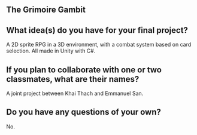 ## The Grimoire Gambit

## What idea(s) do you have for your final project?

A 2D sprite RPG in a 3D environment, with a combat system based on card selection. All made in Unity with C#.

## If you plan to collaborate with one or two classmates, what are their names?

A joint project between Khai Thach and Emmanuel San. 

## Do you have any questions of your own?

No.
